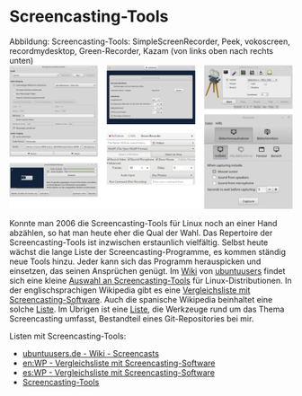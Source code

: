 # Screencasting-Tools

Abbildung: Screencasting-Tools: SimpleScreenRecorder, Peek, vokoscreen, recordmydesktop, Green-Recorder, Kazam (von links oben nach rechts unten) ![Screencasting-Tools - 6 Beispiele](images/screencasting-tools.png)

Konnte man 2006 die Screencasting-Tools für Linux noch an einer Hand abzählen, so hat man heute eher die Qual der Wahl. 
Das Repertoire der Screencasting-Tools ist inzwischen erstaunlich vielfältig. 
Selbst heute wächst die lange Liste der Screencasting-Programme, es kommen ständig neue Tools hinzu. 
Jeder kann sich das Programm herauspicken und einsetzen, das seinen Ansprüchen genügt. 
Im [Wiki](https://wiki.ubuntuusers.de/Startseite/) von [ubuntuusers](https://ubuntuusers.de/) findet sich eine kleine [Auswahl an Screencasting-Tools](https://wiki.ubuntuusers.de/Screencasts/) für Linux-Distributionen. 
In der englischsprachigen Wikipedia gibt es eine [Vergleichsliste mit Screencasting-Software](https://en.wikipedia.org/wiki/Comparison_of_screencasting_software).
Auch die spanische Wikipedia beinhaltet eine solche [Liste](https://es.wikipedia.org/wiki/Comparaci%C3%B3n_de_programas_de_screencast).
Im Übrigen ist eine [Liste](https://github.com/openscreencast/openscreencast_material/blob/master/tools.md),
die Werkzeuge rund um das Thema Screencasting umfasst, Bestandteil eines Git-Repositories bei mir.

Listen mit Screencasting-Tools:

* [ubuntuusers.de - Wiki - Screencasts](https://wiki.ubuntuusers.de/Screencasts/)
* [en:WP - Vergleichsliste mit Screencasting-Software](https://en.wikipedia.org/wiki/Comparison_of_screencasting_software)
* [es:WP - Vergleichsliste mit Screencasting-Software](https://es.wikipedia.org/wiki/Comparaci%C3%B3n_de_programas_de_screencast)
* [Screencasting-Tools](https://github.com/openscreencast/openscreencast_material/blob/master/tools.md)

